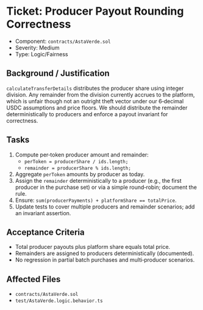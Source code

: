 # Ticket: Producer Payout Rounding Correctness

- Component: `contracts/AstaVerde.sol`
- Severity: Medium
- Type: Logic/Fairness

## Background / Justification

`calculateTransferDetails` distributes the producer share using integer division. Any remainder from the division currently accrues to the platform, which is unfair though not an outright theft vector under our 6‑decimal USDC assumptions and price floors. We should distribute the remainder deterministically to producers and enforce a payout invariant for correctness.

## Tasks

1. Compute per‑token producer amount and remainder:
    - `perToken = producerShare / ids.length;`
    - `remainder = producerShare % ids.length;`
2. Aggregate `perToken` amounts by producer as today.
3. Assign the `remainder` deterministically to a producer (e.g., the first producer in the purchase set) or via a simple round‑robin; document the rule.
4. Ensure: `sum(producerPayments) + platformShare == totalPrice`.
5. Update tests to cover multiple producers and remainder scenarios; add an invariant assertion.

## Acceptance Criteria

- Total producer payouts plus platform share equals total price.
- Remainders are assigned to producers deterministically (documented).
- No regression in partial batch purchases and multi‑producer scenarios.

## Affected Files

- `contracts/AstaVerde.sol`
- `test/AstaVerde.logic.behavior.ts`
